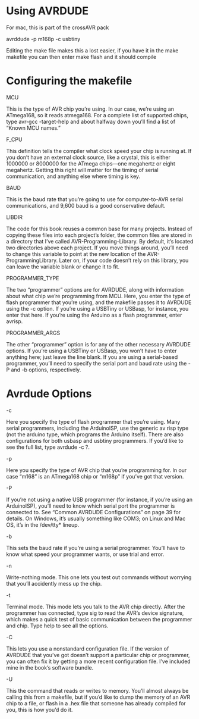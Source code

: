 # Using AVRDUDE

For mac, this is part of the crossAVR pack

avrddude -p m168p -c usbtiny

Editing the make file makes this a lost easier, if you have it in the make makefile
you can then enter make flash and it should compile

# Configuring the makefile

MCU

This is the type of AVR chip you’re using. In our case, we’re using an ATmega168, so it reads atmega168. For a complete list of supported chips, type avr-gcc -target-help and about halfway down you’ll find a list of “Known MCU names.”

F_CPU

This definition tells the compiler what clock speed your chip is running at. If you don’t have an external clock source, like a crystal, this is either 1000000 or 8000000 for the ATmega chips—one megahertz or eight megahertz. Getting this right will matter for the timing of serial communication, and anything else where timing is key.

BAUD

This is the baud rate that you’re going to use for computer-to-AVR serial communications, and 9,600 baud is a good conservative default.

LIBDIR

The code for this book reuses a common base for many projects. Instead of copying these files into each project’s folder, the common files are stored in a directory that I’ve called AVR-Programming-Library. By default, it’s located two directories above each project. If you move things around, you’ll need to change this variable to point at the new location of the AVR-ProgrammingLibrary. Later on, if your code doesn’t rely on this library, you can leave the variable blank or change it to fit.

PROGRAMMER_TYPE

The two “programmer” options are for AVRDUDE, along with information about what chip we’re programming from MCU. Here, you enter the type of flash programmer that you’re using, and the makefile passes it to AVRDUDE using the -c option. If you’re using a USBTiny or USBasp, for instance, you enter that here. If you’re using the Arduino as a flash programmer, enter avrisp.

PROGRAMMER_ARGS

The other “programmer” option is for any of the other necessary AVRDUDE options. If you’re using a USBTiny or USBasp, you won’t have to enter anything here; just leave the line blank. If you are using a serial-based programmer, you’ll need to specify the serial port and baud rate using the -P and -b options, respectively.

# Avrdude Options
-c <programmer>

Here you specify the type of flash programmer that you’re using. Many serial programmers, including the ArduinoISP, use the generic av risp type (not the arduino type, which programs the Arduino itself). There are also configurations for both usbasp and usbtiny programmers. If you’d like to see the full list, type avrdude -c ?.

-p <partno>

Here you specify the type of AVR chip that you’re programming for. In our case “m168” is an ATmega168 chip or “m168p” if you’ve got that version.

-P <port>

If you’re not using a native USB programmer (for instance, if you’re using an ArduinoISP), you’ll need to know which serial port the programmer is connected to. See “Common AVRDUDE Configurations” on page 39 for details. On Windows, it’s usually something like COM3; on Linux and Mac OS, it’s in the /dev/tty* lineup.

-b <baud>

This sets the baud rate if you’re using a serial programmer. You’ll have to know what speed your programmer wants, or use trial and error.

-n

Write-nothing mode. This one lets you test out commands without worrying that you’ll accidently mess up the chip.

-t

Terminal mode. This mode lets you talk to the AVR chip directly. After the programmer has connected, type sig to read the AVR’s device signature, which makes a quick test of basic communication between the programmer and chip. Type help to see all the options.

-C <config-file>

This lets you use a nonstandard configuration file. If the version of AVRDUDE that you’ve got doesn’t support a particular chip or programmer, you can often fix it by getting a more recent configuration file. I’ve included mine in the book’s software bundle.

-U

This the command that reads or writes to memory. You’ll almost always be calling this from a makefile, but if you’d like to dump the memory of an AVR chip to a file, or flash in a .hex file that someone has already compiled for you, this is how you’d do it.
